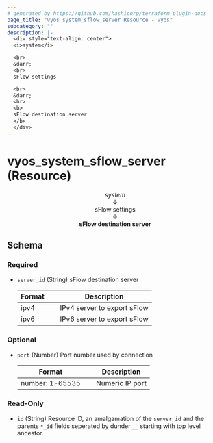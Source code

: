 ```yaml
---
# generated by https://github.com/hashicorp/terraform-plugin-docs
page_title: "vyos_system_sflow_server Resource - vyos"
subcategory: ""
description: |-
  <div style="text-align: center">
  <i>system</i>

  <br>
  &darr;
  <br>
  sFlow settings

  <br>
  &darr;
  <br>
  <b>
  sFlow destination server
  </b>
  </div>
---
```


# vyos_system_sflow_server (Resource)

<div style="text-align: center">
<i>system</i>

<br>
&darr;
<br>
sFlow settings

<br>
&darr;
<br>
<b>
sFlow destination server
</b>
</div>



<!-- schema generated by tfplugindocs -->
## Schema

### Required

- `server_id` (String) sFlow destination server

    |  Format &emsp; | Description  |
    |----------|---------------|
    |  ipv4  &emsp; |  IPv4 server to export sFlow  |
    |  ipv6  &emsp; |  IPv6 server to export sFlow  |

### Optional

- `port` (Number) Port number used by connection

    |  Format &emsp; | Description  |
    |----------|---------------|
    |  number: 1-65535  &emsp; |  Numeric IP port  |

### Read-Only

- `id` (String) Resource ID, an amalgamation of the `server_id` and the parents `*_id` fields seperated by dunder `__` starting with top level ancestor.
